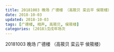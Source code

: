 ```yaml
---
title: 20181003 晚场 广德楼 （高筱贝 栾云平 侯筱楼）
date: 2018-10-03
updated: 2018-10-03
tags: [广德楼, 相声, 高筱贝, 侯筱楼]
categories: (2018)戊戌年场次 
---
```

20181003 晚场 广德楼 （高筱贝 栾云平 侯筱楼）
